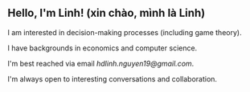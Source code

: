 ## Hello, I'm Linh! (xin chào, mình là Linh)

I am interested in decision-making processes (including game theory). 

I have backgrounds in economics and computer science. 

I'm best reached via email _hdlinh.nguyen19@gmail.com_.

I'm always open to interesting conversations and collaboration.


